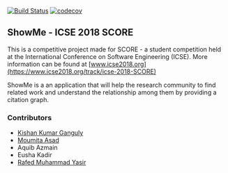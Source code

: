 [![Build Status](https://travis-ci.org/rafed123/showme.svg?branch=master)](https://travis-ci.org/rafed123/showme)
[![codecov](https://codecov.io/gh/rafed123/showme/branch/master/graph/badge.svg)](https://codecov.io/gh/rafed123/showme)

## ShowMe - ICSE 2018 SCORE

This is a competitive project made for SCORE - a student competition held at the International Conference on Software Engineering (ICSE). More information can be found at [www.icse2018.org](https://www.icse2018.org/track/icse-2018-SCORE)

ShowMe is a an application that will help the research community to find related work and understand the relationship among them by providing a citation graph.

### Contributors
- [Kishan Kumar Ganguly](https://github.com/KKGanguly)
- [Moumita Asad](https://github.com/mou23)
- Aquib Azmain
- Eusha Kadir
- [Rafed Muhammad Yasir](https://github.com/rafed123)
